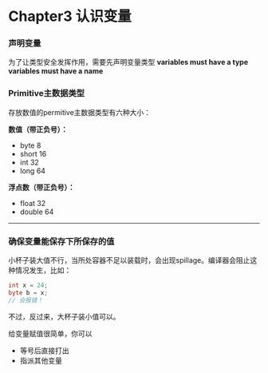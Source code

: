 # Chapter3 认识变量
### 声明变量
为了让类型安全发挥作用，需要先声明变量类型
**variables must have a type**
**variables must have a name**

### Primitive主数据类型
存放数值的permitive主数据类型有六种大小：

**数值（带正负号）：**
* byte 8
* short 16
* int 32
* long 64

**浮点数（带正负号）：**
* float 32
* double 64

---

### 确保变量能保存下所保存的值
小杯子装大值不行，当所处容器不足以装载时，会出现spillage。编译器会阻止这种情况发生，比如：

``` java
int x = 24;
byte b = x;
// 会报错！
```
不过，反过来，大杯子装小值可以。

给变量赋值很简单，你可以
* 等号后直接打出
* 指派其他变量



